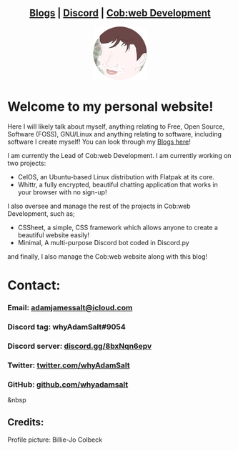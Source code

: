 <head>
    <link rel="shortcut icon" type="image/png" href="/favicon.png">
</head>

<center>
<h2>
<a href="blogs.md">Blogs</a> |
<a href="https://cob-web.xyz/discord/">Discord</a> |
<a href="https://cob-web.xyz">Cob:web Development</a>
</h2>
</center>

<center><img src="/favicon.png"></center>

# Welcome to my personal website!

Here I will likely talk about myself, anything relating to Free, Open Source, Software (FOSS), GNU/Linux and anything relating to software, including software I create myself! You can look through my [Blogs here](blogs.md)!

I am currently the Lead of Cob:web Development. I am currently working on two projects: 
- CelOS, an Ubuntu-based Linux distribution with Flatpak at its core. 
- Whittr, a fully encrypted, beautiful chatting application that works in your browser with no sign-up!

I also oversee and manage the rest of the projects in Cob:web Development, such as;
- CSSheet, a simple, CSS framework which allows anyone to create a beautiful website easily!
- Minimal, A multi-purpose Discord bot coded in Discord.py

and finally, I also manage the Cob:web website along with this blog!

# Contact:

### Email: adamjamessalt@icloud.com

### Discord tag: whyAdamSalt#9054

### Discord server: [discord.gg/8bxNqn6epv](https://discord.gg/8bxNqn6epv/)

### Twitter: [twitter.com/whyAdamSalt](https://twitter.com/whyadamsalt/)

### GitHub: [github.com/whyadamsalt](https://github.com/whyadamsalt/)

&nbsp

## Credits:

Profile picture: Billie-Jo Colbeck
